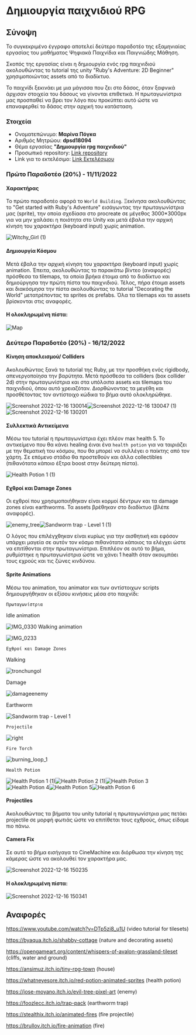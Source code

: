 # Δημιουργία παιχνιδιού RPG
## Σύνοψη

Το συγκεκριμένο έγγραφο  αποτελεί δεύτερο παραδοτέο της εξαμηνιαίας εργασίας του μαθήματος Ψηφιακά Παιχνίδια και Παιγνιώδης Μάθηση.

Σκοπός της εργασίας είναι η δημιουργία ενός rpg παιχνιδιού ακολουθώντας το tutorial της unity "Ruby's Adventure: 2D Beginner" χρησιμοποιώντας 
assets από το διαδίκτυο.

Το παιχνίδι ξεκινάει με μια μάγισσα που ζει στο δάσος, όταν ξαφνικά άρχισαν στοιχεία του δάσους να γίνονται επιθετικά. Η πρωταγωνίστρια μας προσπαθεί να βρει τον λόγο που προκύπτει αυτό ώστε να επαναφερθεί το δάσος στην αρχική του κατάσταση.

### Στοιχεία

*  Ονοματεπώνυμο: **Μαρίνα Πόγκα**
*  Αριθμός Μητρώου: **dpsd18094**
*  Θέμα εργασίας **"Δημιουργία rpg παιχνιδιού"**
*  Προσωπικό repository: [Link repository](https://github.com/dpsd18094/Role-Playing-Game)
*  Link για το εκτελέσιμο: [Link Εκτελέσιμου](https://dpsd18094.github.io/Role-Playing-Game/)


### Πρώτο Παραδοτέο (20%) - 11/11/2022

#### Χαρακτήρας
Το πρώτο παραδοτέο αφορά το `World Building`. Ξεκίνησα ακολουθώντας το "Get started with Ruby's Adventure" εισάγωντας την πρωταγωνίστρια μας (sprite), την οποία σχεδίασα στο procreate σε μέγεθος 3000*3000px για να μην χαλάσει η ποιότητα στο Unity και μετά έβαλα την αρχική κίνηση του χαρακτήρα (keyboard input) χωρίς animation.

![Witchy_Girl (1)](https://user-images.githubusercontent.com/115794300/201360166-4d040d25-6355-41dc-9f75-fc9f910e5db2.png)
#### Δημιουργία Κόσμου
Μετά έβαλα την αρχική κίνηση του χαρακτήρα (keyboard input) χωρίς animation. Έπειτα, ακολουθώντας το παρακάτω βίντεο (αναφορές) πρόσθεσα τα tilemaps, τα οποία βρήκα έτοιμα από το διαδίκτυο και δημιούργησα την πρώτη πίστα του παιχνιδιού. Τέλος, πήρα έτοιμα assets και διακόσμησα την πίστα ακολουθώντας το tutorial "Decorating the World" μετατρέποντας τα sprites σε prefabs. Όλα τα tilemaps και τα assets βρίσκονται στις αναφορές.

#### Η ολοκληρωμένη πίστα:

![Map](https://user-images.githubusercontent.com/115794300/201358658-228db56a-1d82-4218-a8c1-7b5a910562ac.png)

### Δεύτερο Παραδοτέο (20%) - 16/12/2022

#### Κίνηση αποκλεισμού/ Colliders
Ακολουθώντας ξανά το tutorial της Ruby, με την προσθήκη ενός rigidbody, απενεργοποίησα την βαρύτητα. Μετά πρόσθεσα τα colliders (box collider 2d) στην πρωταγωνίστρια και στα υπόλοιπα assets και tilemaps του παιχνιδιού, όπου αυτό χρειαζόταν. Διορθώνοντας τα μεγέθη και προσθέτοντας τον αντίστοιχο κώδικα το βήμα αυτό ολοκληρώθηκε. 

![Screenshot 2022-12-16 130014](https://user-images.githubusercontent.com/115794300/208084967-488ca416-edf8-4d82-a9d5-75cc8f5a1ba8.png)![Screenshot 2022-12-16 130047 (1)](https://user-images.githubusercontent.com/115794300/208086126-bf8478dc-98a5-4916-bc89-97d1c76cf165.png)![Screenshot 2022-12-16 130201](https://user-images.githubusercontent.com/115794300/208085876-49318df5-e00a-4279-8b2f-3428bb744b23.png)

#### Συλλεκτικά Αντικείμενα 
Μέσω του tutorial η πρωταγωνίστρια έχει πλέον max health 5. Το αντικείμενο που θα κάνει healing έιναι ένα `health potion` για να ταιριάζει με την θεματική του κόσμου, που θα μπορεί να συλλέγει ο παίκτης από τον χάρτη. Σε επόμενο στάδιο θα προστεθούν και άλλα collectibles (πιθανότατα κάποιο έξτρα boost στην δεύτερη πίστα).

![Health Potion 1 (1)](https://user-images.githubusercontent.com/115794300/208090557-4f22a543-7403-4c75-9d8a-dc2690a76c1e.png)

#### Εχθροί και Damage Zones
Οι εχθροί που χρησιμοποιήθηκαν είναι κορμοί δέντρων και τα damage zones είναι earthworms. Τα assets βρέθηκαν στο διαδίκτυο (βλέπε αναφορές).

![enemy_tree](https://user-images.githubusercontent.com/115794300/208092808-bd925118-698e-406b-b3c4-f8cca2e3ec62.png)![Sandworm trap - Level 1 (1)](https://user-images.githubusercontent.com/115794300/208092820-af443fbe-c27e-4194-af8f-54d9cb6fe58c.png)

Ο λόγος που επιλέγχθηκαν είναι κυρίως για την αισθητική και εφόσον υπάρχει μαγεία σε αυτόν τον κόσμο πιθανότατα κάποιος τα ελέγχει ώστε να επιτίθονται στην πρωταγωνίστρια.
Επιπλέον σε αυτό το βήμα, ρυθμίστηκε η πρωταγωνίστρια ώστε να χάνει 1 health όταν ακουμπάει τους εχρούς και τις ζώνες κινδύνου.

#### Sprite Animations

Μέσω του animation, του animator και των αντίστοιχων scripts δημιουργήθηκαν οι εξίσου κινήσεις μέσα στο παιχνίδι:

`Πρωταγωνίστρια`

Idle animation

![IMG_0330](https://user-images.githubusercontent.com/115794300/208099193-e8c3a734-3a11-4612-b04a-9a53cfeb0692.GIF)
Walking animation

![IMG_0233](https://user-images.githubusercontent.com/115794300/208099213-0d85914f-8124-4fb4-b394-f74b9e87b54f.GIF)

`Εχθροί και Damage Zones`

Walking

![tronchungol](https://user-images.githubusercontent.com/115794300/208099515-712642bf-1b54-49a1-8604-6c1fc0f013a4.png)

Damage

![damageenemy](https://user-images.githubusercontent.com/115794300/208099697-8f9c6637-5486-4347-a36e-b8532c2314a9.png)

Earthworm

![Sandworm trap - Level 1](https://user-images.githubusercontent.com/115794300/208099813-78495121-63ac-42b9-99ab-2a4934fc2cb3.png)

`Projectile`

![right](https://user-images.githubusercontent.com/115794300/208100388-7e58d09a-6845-480f-958d-979efb632af0.png)

`Fire Torch`

![burning_loop_1](https://user-images.githubusercontent.com/115794300/208100580-46c0929d-02f1-4541-9041-47a3f20b44c8.png)

`Health Potion`

![Health Potion 1 (1)](https://user-images.githubusercontent.com/115794300/208101077-898f59e1-63a9-47ed-84c0-192c028290c9.png)![Health Potion 2 (1)](https://user-images.githubusercontent.com/115794300/208101150-093b23f9-a13c-43a7-b4f2-55f2e3ce508f.png)![Health Potion 3](https://user-images.githubusercontent.com/115794300/208101202-6893a538-a333-49e1-a333-2805dfa243e5.png)![Health Potion 4](https://user-images.githubusercontent.com/115794300/208101236-9c4bf0b0-1dcb-42e8-8ad8-9cc19bb2cf0c.png)![Health Potion 5](https://user-images.githubusercontent.com/115794300/208101331-ccd7191e-d46e-46d5-866a-9f5145808b74.png)![Health Potion 6](https://user-images.githubusercontent.com/115794300/208101342-1355aa79-f85a-450c-9403-33f2faa8f195.png)

#### Projectiles

Ακολουθώντας τα βήματα του unity tutorial η πρωταγωνίστρια μας πετάει projectile σε μορφή φωτιάς ώστε να επιτίθεται τους εχθρούς, όπως είδαμε πιο πάνω.

#### Camera Fix

Σε αυτό το βήμα εισήγαγα το CineMachine και διόρθωσα την κίνηση της κάμερας ώστε να ακολουθεί τον χαρακτήρα μας.

![Screenshot 2022-12-16 150235](https://user-images.githubusercontent.com/115794300/208106225-5eed35fd-5222-4587-ac1c-83dbc6311223.png)

#### Η ολοκληρωμένη πίστα:

![Screenshot 2022-12-16 150341](https://user-images.githubusercontent.com/115794300/208106329-b8055206-5c9f-4dbd-86bc-4080e7b7dc95.png)


## Αναφορές

https://www.youtube.com/watch?v=DTp5zi8_u1U (video tutorial for tilesets)

https://byaqua.itch.io/shabby-cottage (nature and decorating assets)

https://opengameart.org/content/whispers-of-avalon-grassland-tileset (cliffs, water and ground)

https://ansimuz.itch.io/tiny-rpg-town (house)

https://whatneyesore.itch.io/red-potion-animated-sprites (health potion)

https://jose-moyano.itch.io/evil-tree-pixel-art (enemy)

https://foozlecc.itch.io/trap-pack (earthworm trap)

https://stealthix.itch.io/animated-fires (fire projectile)

https://brullov.itch.io/fire-animation (fire)
